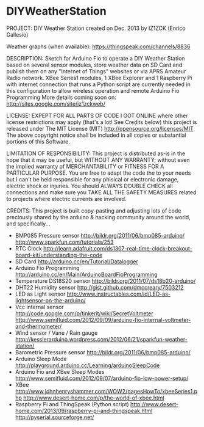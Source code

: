 DIYWeatherStation
=================

PROJECT: DIY Weather Station
created on Dec. 2013
by IZ1ZCK (Enrico Gallesio)

Weather graphs (when available):
https://thingspeak.com/channels/8836

DESCRIPTION:
Sketch for Arduino Fio to operate a DIY Weather Station based on several 
sensor modules, store weather data on SD Card and publish them 
on any "Internet of Things" websites or via APRS Amateur Radio network.
XBee Series1 modules, 1 XBee Explorer and 1 Raspberry Pi with internet 
connection that runs a Python script are currently needed in this configuration
to allow wireless operation and remote Arduino Fio Programming
More details coming soon on: http://sites.google.com/site/iz1zckweb/

LICENSE:
EXPEPT FOR ALL PARTS OF CODE I GOT ONLINE where other license restrictions may apply
(that's a lot! See Credits below) this project is released under 
The MIT License (MIT) http://opensource.org/licenses/MIT
The above copyright notice  shall be included in all copies or substantial portions of this Software.

LIMITATION OF RESPONSIBILITY:
This project is distributed as-is in the hope that it may be useful, but 
WITHOUT ANY WARRANTY; without even the implied warranty of MERCHANTABILITY 
or FITNESS FOR A PARTICULAR PURPOSE. You are free to adapt the code the to
your needs but I can't be held responsible for any phisical or electronic 
damage, electric shock or injuries. You should ALWAYS DOUBLE CHECK all connections
and make sure you TAKE ALL THE SAFETY MEASURES related to projects where electric
currents are involved.

CREDITS:
This project is built copy-pasting and adjusting lots of code preciously shared 
by the arduino & hacking community around the world, and specifically...

- BMP085 Pressure sensor
    http://bildr.org/2011/06/bmp085-arduino/
    http://www.sparkfun.com/tutorials/253
- RTC Clock
    http://learn.adafruit.com/ds1307-real-time-clock-breakout-board-kit/understanding-the-code
- SD Card
    http://arduino.cc/en/Tutorial/Datalogger
- Arduino Fio Programming
    http://arduino.cc/en/Main/ArduinoBoardFioProgramming
- Temperature DS18S20 sensor
    http://bildr.org/2011/07/ds18b20-arduino/
- DHT22 Humidity sensor
    http://gist.github.com/dmccreary/7503212
- LED as Light sensor
    http://www.instructables.com/id/LED-as-lightsensor-on-the-arduino/
- Vcc internal sensor
    http://code.google.com/p/tinkerit/wiki/SecretVoltmeter
    http://www.semifluid.com/2012/09/09/arduino-fio-internal-voltmeter-and-thermometer/
- Wind sensor / Vane / Rain gauge
    http://kesslerarduino.wordpress.com/2012/06/21/sparkfun-weather-station/
- Barometric Pressure sensor
    http://bildr.org/2011/06/bmp085-arduino/
- Arduino Sleep Mode
    http://playground.arduino.cc/Learning/arduinoSleepCode
- Arduino Fio and XBee Sleep Modes
    http://www.semifluid.com/2012/09/07/arduino-fio-low-power-setup/
- XBee
    http://www.johnhenryshammer.com/WOW2/pagesHowTo/xbeeSeries1.php
    http://www.desert-home.com/p/the-world-of-xbee.html
- Raspberry Pi and ThingSpeak (Python script)
    http://www.desert-home.com/2013/09/raspberry-pi-and-thingspeak.html
    http://pyserial.sourceforge.net/
